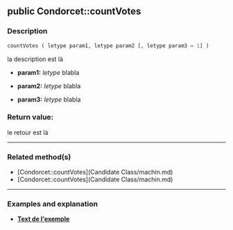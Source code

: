 ## public Condorcet::countVotes

### Description    

```php
countVotes ( letype param1, letype param2 [, letype param3 = 1] )
```

la description
est là    
- **param1:** *letype* blabla

- **param2:** *letype* blabla

- **param3:** *letype* blabla



### Return value:   

le retour
est là


---------------------------------------

### Related method(s)      

* [Condorcet::countVotes](Candidate Class/machin.md)    
* [Condorcet::countVotes](Candidate Class/machin.md)    

---------------------------------------

### Examples and explanation

* **[Text de l'exemple](link)**    
